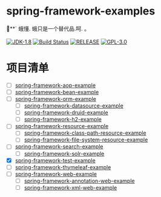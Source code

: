 # spring-framework-examples
🔪**` 蛾懂. 蛾只是一个替代品.呵. 。<br><br>
[![JDK-1.8](https://img.shields.io/badge/jdk-1.8-yellow.svg)](https://img.shields.io/badge/jdk-1.8-yellow.svg)
[![Build Status](https://travis-ci.com/JiangYongKang/spring-framework-examples.svg?branch=master)](https://travis-ci.com/JiangYongKang/spring-framework-examples)
[![RELEASE](https://img.shields.io/badge/RELEASE-1.0--SNAPSHOT-blue.svg)](https://img.shields.io/badge/RELEASE-1.0--SNAPSHOT-blue.svg)
[![GPL-3.0](https://img.shields.io/badge/license-GPL--3.0-blue.svg)](LICENSE)

# 项目清单
- [ ] [spring-framework-aop-example](https://github.com/JiangYongKang/spring-framework-examples/tree/master/spring-framework-aop-example)
- [ ] [spring-framework-bean-example](https://github.com/JiangYongKang/spring-framework-examples/tree/master/spring-framework-bean-example)
- [ ] [spring-framework-orm-example](https://github.com/JiangYongKang/spring-framework-examples/tree/master/spring-framework-orm-example)
  - [ ] [spring-framework-datasource-example](https://github.com/JiangYongKang/spring-framework-examples/tree/master/spring-framework-orm-example/spring-framework-datasource-example)
  - [ ] [spring-framework-druid-example](https://github.com/JiangYongKang/spring-framework-examples/tree/master/spring-framework-orm-example/spring-framework-druid-example)
  - [ ] [spring-framework-h2-example](https://github.com/JiangYongKang/spring-framework-examples/tree/master/spring-framework-orm-example/spring-framework-h2-example)
- [ ] [spring-framework-resource-example](https://github.com/JiangYongKang/spring-framework-examples/tree/master/spring-framework-resource-example)
  - [ ] [spring-framework-class-path-resource-example](https://github.com/JiangYongKang/spring-framework-examples/tree/master/spring-framework-orm-example/spring-framework-class-path-resource-example)
  - [ ] [spring-framework-file-system-resource-example](https://github.com/JiangYongKang/spring-framework-examples/tree/master/spring-framework-orm-example/spring-framework-file-system-resource-example)
- [ ] [spring-framework-search-example](https://github.com/JiangYongKang/spring-framework-examples/tree/master/spring-framework-search-example)
  - [ ] [spring-framework-solr-example](https://github.com/JiangYongKang/spring-framework-examples/tree/master/spring-framework-orm-example/spring-framework-solr-example)
- [x] [spring-framework-test-example](https://github.com/JiangYongKang/spring-framework-examples/tree/master/spring-framework-test-example)
- [ ] [spring-framework-thymeleaf-example](https://github.com/JiangYongKang/spring-framework-examples/tree/master/spring-framework-thymeleaf-example)
- [ ] [spring-framework-web-example](https://github.com/JiangYongKang/spring-framework-examples/tree/master/spring-framework-web-example)
  - [ ] [spring-framework-annotation-web-example](https://github.com/JiangYongKang/spring-framework-examples/tree/master/spring-framework-orm-example/spring-framework-annotation-web-example)
  - [ ] [spring-framework-xml-web-example](https://github.com/JiangYongKang/spring-framework-examples/tree/master/spring-framework-orm-example/spring-framework-xml-web-example)
